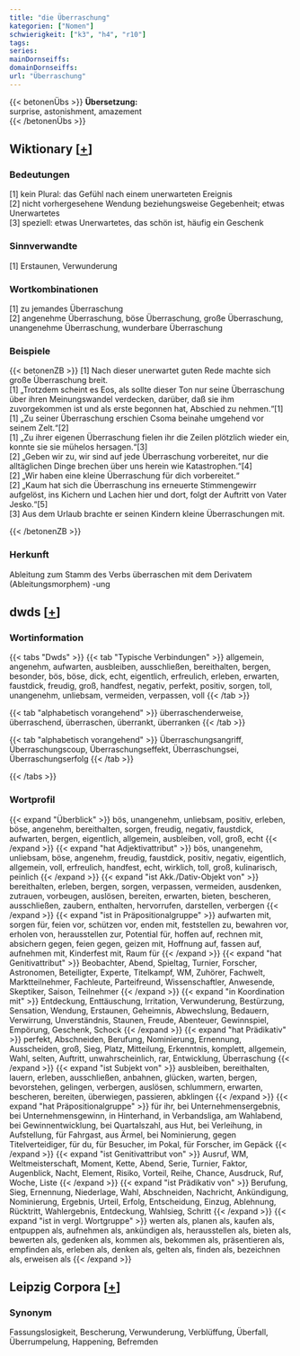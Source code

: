 ```yaml
---
title: "die Überraschung"
kategorien: ["Nomen"]
schwierigkeit: ["k3", "h4", "r10"]
tags:
series:
mainDornseiffs:
domainDornseiffs:
url: "Überraschung"
---
```


{{< betonenÜbs >}}
**Übersetzung:**  
surprise, astonishment, amazement  
{{< /betonenÜbs >}}

## Wiktionary [[+](https://de.wiktionary.org/wiki/Überraschung)]

### Bedeutungen
[1] kein Plural: das Gefühl nach einem unerwarteten Ereignis  
[2] nicht vorhergesehene Wendung beziehungsweise Gegebenheit; etwas Unerwartetes  
[3] speziell: etwas Unerwartetes, das schön ist, häufig ein Geschenk  

### Sinnverwandte
[1] Erstaunen, Verwunderung  

### Wortkombinationen
[1] zu jemandes Überraschung  
[2] angenehme Überraschung, böse Überraschung, große Überraschung, unangenehme Überraschung, wunderbare Überraschung  

### Beispiele
{{< betonenZB >}}
[1] Nach dieser unerwartet guten Rede machte sich große Überraschung breit.  
[1] „Trotzdem scheint es Eos, als sollte dieser Ton nur seine Überraschung über ihren Meinungswandel verdecken, darüber, daß sie ihm zuvorgekommen ist und als erste begonnen hat, Abschied zu nehmen.“[1]  
[1] „Zu seiner Überraschung erschien Csoma beinahe umgehend vor seinem Zelt.“[2]  
[1] „Zu ihrer eigenen Überraschung fielen ihr die Zeilen plötzlich wieder ein, konnte sie sie mühelos hersagen.“[3]  
[2] „Geben wir zu, wir sind auf jede Überraschung vorbereitet, nur die alltäglichen Dinge brechen über uns herein wie Katastrophen.“[4]  
[2] „Wir haben eine kleine Überraschung für dich vorbereitet.“  
[2] „Kaum hat sich die Überraschung ins erneuerte Stimmengewirr aufgelöst, ins Kichern und Lachen hier und dort, folgt der Auftritt von Vater Jesko.“[5]  
[3] Aus dem Urlaub brachte er seinen Kindern kleine Überraschungen mit.  

{{< /betonenZB >}}
### Herkunft
Ableitung zum Stamm des Verbs überraschen mit dem Derivatem (Ableitungsmorphem) -ung  



## dwds [[+](https://www.dwds.de/wb/Überraschung)]

### Wortinformation
{{< tabs "Dwds" >}}
{{< tab "Typische Verbindungen" >}}
allgemein, angenehm, aufwarten, ausbleiben, ausschließen, bereithalten, bergen, besonder, bös, böse, dick, echt, eigentlich, erfreulich, erleben, erwarten, faustdick, freudig, groß, handfest, negativ, perfekt, positiv, sorgen, toll, unangenehm, unliebsam, vermeiden, verpassen, voll
{{< /tab >}}

{{< tab "alphabetisch vorangehend" >}}
überraschenderweise, überraschend, überraschen, überrankt, überranken
{{< /tab >}}

{{< tab "alphabetisch vorangehend" >}}
Überraschungsangriff, Überraschungscoup, Überraschungseffekt, Überraschungsei, Überraschungserfolg
{{< /tab >}}

{{< /tabs >}}

### Wortprofil
{{< expand "Überblick" >}} bös, unangenehm, unliebsam, positiv, erleben, böse, angenehm, bereithalten, sorgen, freudig, negativ, faustdick, aufwarten, bergen, eigentlich, allgemein, ausbleiben, voll, groß, echt {{< /expand >}}
{{< expand "hat Adjektivattribut" >}} bös, unangenehm, unliebsam, böse, angenehm, freudig, faustdick, positiv, negativ, eigentlich, allgemein, voll, erfreulich, handfest, echt, wirklich, toll, groß, kulinarisch, peinlich {{< /expand >}}
{{< expand "ist Akk./Dativ-Objekt von" >}} bereithalten, erleben, bergen, sorgen, verpassen, vermeiden, ausdenken, zutrauen, vorbeugen, auslösen, bereiten, erwarten, bieten, bescheren, ausschließen, zaubern, enthalten, hervorrufen, darstellen, verbergen {{< /expand >}}
{{< expand "ist in Präpositionalgruppe" >}} aufwarten mit, sorgen für, feien vor, schützen vor, enden mit, feststellen zu, bewahren vor, erholen von, herausstellen zur, Potential für, hoffen auf, rechnen mit, absichern gegen, feien gegen, geizen mit, Hoffnung auf, fassen auf, aufnehmen mit, Kinderfest mit, Raum für {{< /expand >}}
{{< expand "hat Genitivattribut" >}} Beobachter, Abend, Spieltag, Turnier, Forscher, Astronomen, Beteiligter, Experte, Titelkampf, WM, Zuhörer, Fachwelt, Marktteilnehmer, Fachleute, Parteifreund, Wissenschaftler, Anwesende, Skeptiker, Saison, Teilnehmer {{< /expand >}}
{{< expand "in Koordination mit" >}} Entdeckung, Enttäuschung, Irritation, Verwunderung, Bestürzung, Sensation, Wendung, Erstaunen, Geheimnis, Abwechslung, Bedauern, Verwirrung, Unverständnis, Staunen, Freude, Abenteuer, Gewinnspiel, Empörung, Geschenk, Schock {{< /expand >}}
{{< expand "hat Prädikativ" >}} perfekt, Abschneiden, Berufung, Nominierung, Ernennung, Ausscheiden, groß, Sieg, Platz, Mitteilung, Erkenntnis, komplett, allgemein, Wahl, selten, Auftritt, unwahrscheinlich, rar, Entwicklung, Überraschung {{< /expand >}}
{{< expand "ist Subjekt von" >}} ausbleiben, bereithalten, lauern, erleben, ausschließen, anbahnen, glücken, warten, bergen, bevorstehen, gelingen, verbergen, auslösen, schlummern, erwarten, bescheren, bereiten, überwiegen, passieren, abklingen {{< /expand >}}
{{< expand "hat Präpositionalgruppe" >}} für ihr, bei Unternehmensergebnis, bei Unternehmensgewinn, in Hinterhand, in Verbandsliga, am Wahlabend, bei Gewinnentwicklung, bei Quartalszahl, aus Hut, bei Verleihung, in Aufstellung, für Fahrgast, aus Ärmel, bei Nominierung, gegen Titelverteidiger, für du, für Besucher, im Pokal, für Forscher, im Gepäck {{< /expand >}}
{{< expand "ist Genitivattribut von" >}} Ausruf, WM, Weltmeisterschaft, Moment, Kette, Abend, Serie, Turnier, Faktor, Augenblick, Nacht, Element, Risiko, Vorteil, Reihe, Chance, Ausdruck, Ruf, Woche, Liste {{< /expand >}}
{{< expand "ist Prädikativ von" >}} Berufung, Sieg, Ernennung, Niederlage, Wahl, Abschneiden, Nachricht, Ankündigung, Nominierung, Ergebnis, Urteil, Erfolg, Entscheidung, Einzug, Ablehnung, Rücktritt, Wahlergebnis, Entdeckung, Wahlsieg, Schritt {{< /expand >}}
{{< expand "ist in vergl. Wortgruppe" >}} werten als, planen als, kaufen als, entpuppen als, aufnehmen als, ankündigen als, herausstellen als, bieten als, bewerten als, gedenken als, kommen als, bekommen als, präsentieren als, empfinden als, erleben als, denken als, gelten als, finden als, bezeichnen als, erweisen als {{< /expand >}}

## Leipzig Corpora [[+](https://corpora.uni-leipzig.de/en/res?word=Überraschung&corpusId=deu_newscrawl-public_2018)]


### Synonym
Fassungslosigkeit, Bescherung, Verwunderung, Verblüffung, Überfall, Überrumpelung, Happening, Befremden

